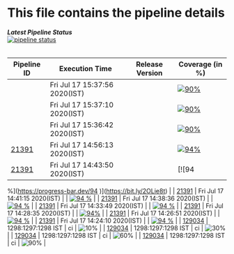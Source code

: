 # This file contains the pipeline details 

***Latest Pipeline Status***</u><br>
[![pipeline status](https://gitlab.mayadata.io/litmuschaos/litmus-e2e/badges/litmus-portal/pipeline.svg)](https://gitlab.mayadata.io/litmuschaos/litmus-e2e/commits/generic)
<br><br>

| Pipeline ID |   Execution Time        | Release Version | Coverage (in %) |
|---------|---------------------------|--------------|--------------|
|     <a href= "https://gitlab.mayadata.io/litmuschaos/litmus-e2e/pipelines/"></a>           |  Fri Jul 17 15:37:56 2020(IST)           |   | [![90%](https://progress-bar.dev/90)](https://bit.ly/2OLie8t)  |
|     <a href= "https://gitlab.mayadata.io/litmuschaos/litmus-e2e/pipelines/"></a>           |  Fri Jul 17 15:37:10 2020(IST)           |   | [![90%](https://progress-bar.dev/90)](https://bit.ly/2OLie8t)  |
|     <a href= "https://gitlab.mayadata.io/litmuschaos/litmus-e2e/pipelines/"></a>           |  Fri Jul 17 15:36:42 2020(IST)           |   | [![90%](https://progress-bar.dev/90)](https://bit.ly/2OLie8t)  |
|     <a href= "https://gitlab.mayadata.io/litmuschaos/litmus-e2e/pipelines/21391">21391</a>           |  Fri Jul 17 14:56:13 2020(IST)           |   | [![94%](https://progress-bar.dev/94)](https://bit.ly/2OLie8t)  |
|     <a href= "https://gitlab.mayadata.io/litmuschaos/litmus-e2e/pipelines/21391">21391</a>           |  Fri Jul 17 14:43:50 2020(IST)           |   | [![94
%](https://progress-bar.dev/94
)](https://bit.ly/2OLie8t)  |
|     <a href= "https://gitlab.mayadata.io/litmuschaos/litmus-e2e/pipelines/21391">21391</a>           |  Fri Jul 17 14:41:15 2020(IST)           |   | [![94
%](https://progress-bar.dev/94
)](https://github.com/litmuschaos/litmus-e2e/blob/generic/.master-plan.yml)  |
|     <a href= "https://gitlab.mayadata.io/litmuschaos/litmus-e2e/pipelines/21391">21391</a>           |  Fri Jul 17 14:38:36 2020(IST)           |   | [![94
%](https://progress-bar.dev/94
)](https://github.com/litmuschaos/litmus-e2e/blob/generic/.master-plan.yml)  |
|     <a href= "https://gitlab.mayadata.io/litmuschaos/litmus-e2e/pipelines/21391">21391</a>           |  Fri Jul 17 14:33:49 2020(IST)           |   | [![94
%](https://progress-bar.dev/94
)](https://bit.ly/2OLie8t)  |
|     <a href= "https://gitlab.mayadata.io/litmuschaos/litmus-e2e/pipelines/21391">21391</a>           |  Fri Jul 17 14:28:35 2020(IST)           |   | [![94%](https://progress-bar.dev/94)](https://github.com/litmuschaos/litmus-e2e/blob/generic/.master-plan.yml)  |
|     <a href= "https://gitlab.mayadata.io/litmuschaos/litmus-e2e/pipelines/21391">21391</a>           |  Fri Jul 17 14:26:51 2020(IST)           |   | [![94
%](https://progress-bar.dev/94
)](https://github.com/litmuschaos/litmus-e2e/blob/generic/.master-plan.yml)  |
|     <a href= "https://gitlab.mayadata.io/litmuschaos/litmus-e2e/pipelines/21391">21391</a>           |  Fri Jul 17 14:24:10 2020(IST)           |   | [![94
%](https://progress-bar.dev/94
)]((https://github.com/litmuschaos/litmus-e2e/blob/generic/.master-plan.yml))  |
|     <a href= "https://gitlab.mayadata.io/litmuschaos/litmus-e2e/pipelines/129034">129034</a>           |  1298:1297:1298 IST           | ci  | ![10%](https://progress-bar.dev/10)  |
|     <a href= "https://gitlab.mayadata.io/litmuschaos/litmus-e2e/pipelines/129034">129034</a>           |  1298:1297:1298 IST           | ci  | ![30%](https://progress-bar.dev/30)  |
|     <a href= "https://gitlab.mayadata.io/litmuschaos/litmus-e2e/pipelines/129034">129034</a>           |  1298:1297:1298 IST           | ci  | ![60%](https://progress-bar.dev/60)  |
|    <a href= "https://gitlab.mayadata.io/litmuschaos/litmus-e2e/pipelines/129034">129034</a>   |  1298:1297:1298 IST           |  ci     |  ![90%](https://progress-bar.dev/90)     |
